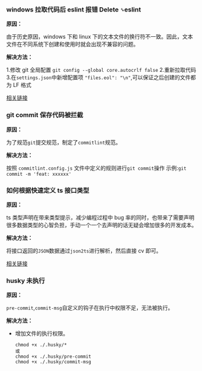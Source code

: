 ### windows 拉取代码后 eslint 报错 Delete `␍`eslint

**原因：**

由于历史原因，windows 下和 linux 下的文本文件的换行符不一致。因此，文本文件在不同系统下创建和使用时就会出现不兼容的问题。

**解决方法：**

1.修改 git 全局配置 `git config --global core.autocrlf false` 2.重新拉取代码 3.在`settings.json`中新增配置项 `"files.eol": "\n"`,可以保证之后创建的文件都为 LF 格式

[相关链接](https://juejin.cn/post/6844904069304156168)

### git commit 保存代码被拦截

**原因：**

为了规范`git`提交规范，制定了`commitlint`规范。

**解决方法：**

按照 `commitlint.config.js` 文件中定义的规则进行`git commit`操作
示例:`git commit -m 'feat: xxxxxx'`

### 如何根据快速定义 ts 接口类型

**原因：**

ts 类型声明在带来类型提示，减少编程过程中 bug 率的同时，也带来了需要声明很多数据类型的心智负担，手动一个一个去声明的话无疑会增加很多的开发成本。

**解决方法：**

将接口返回的`JSON`数据通过`json2ts`进行解析，然后直接 cv 即可。

[相关链接](http://json2ts.com/)

### husky 未执行

**原因：**

`pre-commit`,`commit-msg`自定义的钩子在执行中权限不足，无法被执行。

**解决方法：**

- 增加文件的执行权限。

  ```shell
  chmod +x ./.husky/*
  或
  chmod +x ./.husky/pre-commit
  chmod +x ./.husky/commit-msg
  ```
